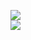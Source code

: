 [![](https://img.shields.io/badge/Made%20With-Github%20Spray-lightgrey.svg?style=for-the-badge&logo=github)](https://github.com/Annihil/github-spray#4141)  
[![](https://i.imgur.com/2DrTn0Z.gif)](https://github.com/Annihil/github-spray)